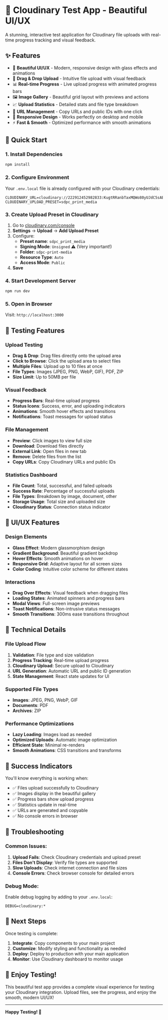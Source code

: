 # 🚀 Cloudinary Test App - Beautiful UI/UX

A stunning, interactive test application for Cloudinary file uploads with real-time progress tracking and visual feedback.

## ✨ Features

- 🎨 **Beautiful UI/UX** - Modern, responsive design with glass effects and animations
- 📁 **Drag & Drop Upload** - Intuitive file upload with visual feedback
- 📊 **Real-time Progress** - Live upload progress with animated progress bars
- 🖼️ **Image Gallery** - Beautiful grid layout with previews and actions
- 📈 **Upload Statistics** - Detailed stats and file type breakdown
- 🔗 **URL Management** - Copy URLs and public IDs with one click
- 📱 **Responsive Design** - Works perfectly on desktop and mobile
- ⚡ **Fast & Smooth** - Optimized performance with smooth animations

## 🚀 Quick Start

### 1. Install Dependencies
```bash
npm install
```

### 2. Configure Environment
Your `.env.local` file is already configured with your Cloudinary credentials:
```env
CLOUDINARY_URL=cloudinary://222912452982833:KugtRRanbTaxMQWo80yUJdC5sAE@dyz54xx10
CLOUDINARY_UPLOAD_PRESET=sdpc_print_media
```

### 3. Create Upload Preset in Cloudinary
1. Go to [cloudinary.com/console](https://cloudinary.com/console)
2. **Settings** → **Upload** → **Add Upload Preset**
3. Configure:
   - **Preset name**: `sdpc_print_media`
   - **Signing Mode**: `Unsigned` ⚠️ (Very important!)
   - **Folder**: `sdpc-print-media`
   - **Resource Type**: `Auto`
   - **Access Mode**: `Public`
4. **Save**

### 4. Start Development Server
```bash
npm run dev
```

### 5. Open in Browser
Visit: `http://localhost:3000`

## 🎯 Testing Features

### Upload Testing
- **Drag & Drop**: Drag files directly onto the upload area
- **Click to Browse**: Click the upload area to select files
- **Multiple Files**: Upload up to 10 files at once
- **File Types**: Images (JPEG, PNG, WebP, GIF), PDF, ZIP
- **Size Limit**: Up to 50MB per file

### Visual Feedback
- **Progress Bars**: Real-time upload progress
- **Status Icons**: Success, error, and uploading indicators
- **Animations**: Smooth hover effects and transitions
- **Notifications**: Toast messages for upload status

### File Management
- **Preview**: Click images to view full size
- **Download**: Download files directly
- **External Link**: Open files in new tab
- **Remove**: Delete files from the list
- **Copy URLs**: Copy Cloudinary URLs and public IDs

### Statistics Dashboard
- **File Count**: Total, successful, and failed uploads
- **Success Rate**: Percentage of successful uploads
- **File Types**: Breakdown by image, document, other
- **Storage Usage**: Total size and uploaded size
- **Cloudinary Status**: Connection status indicator

## 🎨 UI/UX Features

### Design Elements
- **Glass Effect**: Modern glassmorphism design
- **Gradient Background**: Beautiful gradient backdrop
- **Hover Effects**: Smooth animations on hover
- **Responsive Grid**: Adaptive layout for all screen sizes
- **Color Coding**: Intuitive color scheme for different states

### Interactions
- **Drag Over Effects**: Visual feedback when dragging files
- **Loading States**: Animated spinners and progress bars
- **Modal Views**: Full-screen image previews
- **Toast Notifications**: Non-intrusive status messages
- **Smooth Transitions**: 300ms ease transitions throughout

## 🔧 Technical Details

### File Upload Flow
1. **Validation**: File type and size validation
2. **Progress Tracking**: Real-time upload progress
3. **Cloudinary Upload**: Secure upload to Cloudinary
4. **URL Generation**: Automatic URL and public ID generation
5. **State Management**: React state updates for UI

### Supported File Types
- **Images**: JPEG, PNG, WebP, GIF
- **Documents**: PDF
- **Archives**: ZIP

### Performance Optimizations
- **Lazy Loading**: Images load as needed
- **Optimized Uploads**: Automatic image optimization
- **Efficient State**: Minimal re-renders
- **Smooth Animations**: CSS transitions and transforms

## 🎉 Success Indicators

You'll know everything is working when:
- ✅ Files upload successfully to Cloudinary
- ✅ Images display in the beautiful gallery
- ✅ Progress bars show upload progress
- ✅ Statistics update in real-time
- ✅ URLs are generated and copyable
- ✅ No console errors in browser

## 🚨 Troubleshooting

### Common Issues:
1. **Upload Fails**: Check Cloudinary credentials and upload preset
2. **Files Don't Display**: Verify file types are supported
3. **Slow Uploads**: Check internet connection and file sizes
4. **Console Errors**: Check browser console for detailed errors

### Debug Mode:
Enable debug logging by adding to your `.env.local`:
```env
DEBUG=cloudinary:*
```

## 🎯 Next Steps

Once testing is complete:
1. **Integrate**: Copy components to your main project
2. **Customize**: Modify styling and functionality as needed
3. **Deploy**: Deploy to production with your main application
4. **Monitor**: Use Cloudinary dashboard to monitor usage

## 🌟 Enjoy Testing!

This beautiful test app provides a complete visual experience for testing your Cloudinary integration. Upload files, see the progress, and enjoy the smooth, modern UI/UX!

---

**Happy Testing! 🚀**